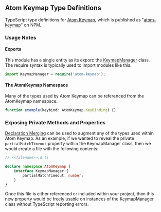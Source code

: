 ## Atom Keymap Type Definitions

TypeScript type definitions for [Atom Keymap](https://github.com/atom/atom-keymap), which is published as "[atom-keymap](https://www.npmjs.com/package/atom-keymap)" on NPM.

### Usage Notes

#### Exports

This module has a single entity as its export: the [KeymapManager](https://github.com/atom/atom-keymap/blob/master/src/keymap-manager.coffee) class. The require syntax is typically used to import modules like this.

```ts
import KeymapManager = require('atom-keymap');
```

#### The AtomKeymap Namespace

Many of the types used by Atom Keymap can be referenced from the AtomKeymap namespace.

```ts
function example(keybind: AtomKeymap.KeyBinding) {}
```

### Exposing Private Methods and Properties

[Declaration Merging](https://www.typescriptlang.org/docs/handbook/declaration-merging.html) can be used to augment any of the types used within Atom Keymap. As an example, if we wanted to reveal the private `partialMatchTimeout` property within the KeymapManager class, then we would create a file with the following contents:

```ts
// <<filename>>.d.ts

declare namespace AtomKeymap {
    interface KeymapManager {
        partialMatchTimeout: number;
    }
}
```

Once this file is either referenced or included within your project, then this new property would be freely usable on instances of the KeymapManager class without TypeScript reporting errors.
